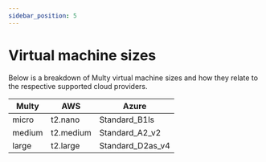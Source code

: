 ```yaml
---
sidebar_position: 5
---
```


# Virtual machine sizes

Below is a breakdown of Multy virtual machine sizes and how they relate to the respective supported cloud providers.

| Multy      | AWS       | Azure            |
|------------|-----------|------------------|
| micro      | t2.nano   | Standard_B1ls    |
| medium     | t2.medium | Standard_A2_v2   |
| large      | t2.large  | Standard_D2as_v4 |
